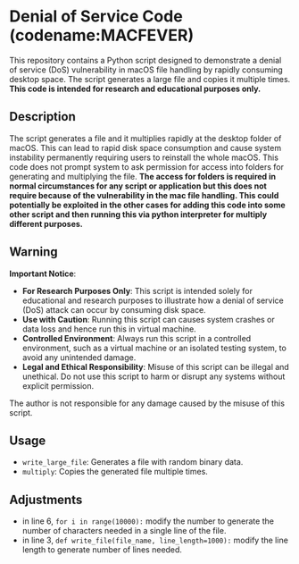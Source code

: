 # Denial of Service Code (codename:MACFEVER)

This repository contains a Python script designed to demonstrate a denial of service (DoS) vulnerability in macOS file handling by rapidly consuming desktop space. The script generates a large file and copies it multiple times. **This code is intended for research and educational purposes only.**

## Description

The script generates a file and it multiplies rapidly at the desktop folder of macOS. This can lead to rapid disk space consumption and cause system instability permanently requiring users to reinstall the whole macOS. This code does not prompt system to ask permission for access into folders for generating and multiplying the file. **The access for folders is required in normal circumstances for any script or application but this does not require because of the vulnerability in the mac file handling. This could potentially be exploited in the other cases for adding this code into some other script and then running this via python interpreter for multiply different purposes.**

## Warning

**Important Notice**: 

- **For Research Purposes Only**: This script is intended solely for educational and research purposes to illustrate how a denial of service (DoS) attack can occur by consuming disk space.
- **Use with Caution**: Running this script can causes system crashes or data loss and hence run this in virtual machine.
- **Controlled Environment**: Always run this script in a controlled environment, such as a virtual machine or an isolated testing system, to avoid any unintended damage.
- **Legal and Ethical Responsibility**: Misuse of this script can be illegal and unethical. Do not use this script to harm or disrupt any systems without explicit permission.

The author is not responsible for any damage caused by the misuse of this script.

## Usage

- `write_large_file`: Generates a file with random binary data.
- `multiply`: Copies the generated file multiple times.

## Adjustments

- in line 6, `for i in range(10000):` modify the number to generate the number of characters needed in a single line of the file.
- in line 3, `def write_file(file_name, line_length=1000):` modify the line length to generate number of lines needed.

